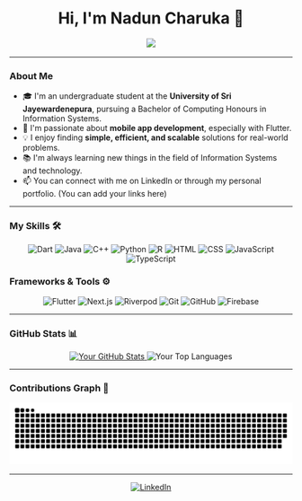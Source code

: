 <h1 align="center">Hi, I'm Nadun Charuka 👋</h1>
<p align="center">
    <a href="https://github.com/DenverCoder1/readme-typing-svg"><img src="https://readme-typing-svg.herokuapp.com?font=Fira+Code&duration=2000&pause=500&color=00796B&center=true&vCenter=true&width=500&height=100&lines=Information+Systems+Undergraduate;Flutter+Developer;Mobile+App+Enthusiast;Always+learning+new+things"></a>
</p>

---

### About Me

-   🎓 I'm an undergraduate student at the **University of Sri Jayewardenepura**, pursuing a Bachelor of Computing Honours in Information Systems.
-   📱 I'm passionate about **mobile app development**, especially with Flutter.
-   💡 I enjoy finding **simple, efficient, and scalable** solutions for real-world problems.
-   📚 I'm always learning new things in the field of Information Systems and technology.
-   📫 You can connect with me on LinkedIn or through my personal portfolio. (You can add your links here)

---

### My Skills 🛠️

<p align="center">
    <img src="https://img.shields.io/badge/Dart-0175C2?style=for-the-badge&logo=dart&logoColor=white" alt="Dart" />
    <img src="https://img.shields.io/badge/Java-007396?style=for-the-badge&logo=java&logoColor=white" alt="Java" />
    <img src="https://img.shields.io/badge/C%2B%2B-00599C?style=for-the-badge&logo=cplusplus&logoColor=white" alt="C++" />
    <img src="https://img.shields.io/badge/Python-3776AB?style=for-the-badge&logo=python&logoColor=white" alt="Python" />
    <img src="https://img.shields.io/badge/R-276DC3?style=for-the-badge&logo=r&logoColor=white" alt="R" />
    <img src="https://img.shields.io/badge/HTML5-E34F26?style=for-the-badge&logo=html5&logoColor=white" alt="HTML" />
    <img src="https://img.shields.io/badge/CSS3-1572B6?style=for-the-badge&logo=css3&logoColor=white" alt="CSS" />
    <img src="https://img.shields.io/badge/JavaScript-F7DF1E?style=for-the-badge&logo=javascript&logoColor=black" alt="JavaScript" />
    <img src="https://img.shields.io/badge/TypeScript-3178C6?style=for-the-badge&logo=typescript&logoColor=white" alt="TypeScript" />
</p>

### Frameworks & Tools ⚙️

<p align="center">
    <img src="https://img.shields.io/badge/Flutter-02569B?style=for-the-badge&logo=flutter&logoColor=white" alt="Flutter" />
    <img src="https://img.shields.io/badge/Next.js-000000?style=for-the-badge&logo=next.js&logoColor=white" alt="Next.js" />
    <img src="https://img.shields.io/badge/Riverpod-5B92E5?style=for-the-badge&logo=flutter&logoColor=white" alt="Riverpod" />
    <img src="https://img.shields.io/badge/Git-F05032?style=for-the-badge&logo=git&logoColor=white" alt="Git" />
    <img src="https://img.shields.io/badge/GitHub-181717?style=for-the-badge&logo=github&logoColor=white" alt="GitHub" />
    <img src="https://img.shields.io/badge/Firebase-FFCA28?style=for-the-badge&logo=firebase&logoColor=black" alt="Firebase" />
</p>

---

### GitHub Stats 📊

<p align="center">
    <a href="https://github.com/anuraghazra/github-readme-stats">
        <img src="https://github-readme-stats.vercel.app/api?username=Nadun-Charuka&show_icons=true&count_private=true&locale=en&theme=tokyonight&hide_border=true&layout=compact" alt="Your GitHub Stats" height="230px"/>
    </a>
    <img src="https://github-readme-stats.vercel.app/api/top-langs?username=Nadun-Charuka&langs_count=10&show_icons=true&locale=en&theme=tokyonight&hide_border=true" alt="Your Top Languages" height="230px"/>
</p>

---

### Contributions Graph 🐍

<p align = "center">

![snake gif](https://github.com/Nadun-Charuka/Nadun-Charuka/blob/output/github-snake.svg)
</p>

---

<div align="center">
    <a href="https://www.linkedin.com/in/nadun-charuka/" target="_blank"><img src="https://img.shields.io/badge/LinkedIn-0A66C2?style=for-the-badge&logo=linkedin&logoColor=white" alt="LinkedIn" /></a>
    </div>
